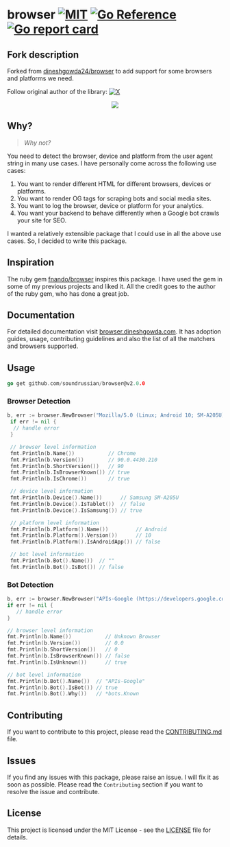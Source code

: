 # browser [![MIT](https://img.shields.io/github/license/soundrussian/browser)](https://github.com/soundrussian/browser/blob/main/LICENSE) [![Go Reference](https://pkg.go.dev/badge/github.com/soundrussian/browser.svg)](https://pkg.go.dev/github.com/soundrussian/browser) [![Go report card](https://goreportcard.com/badge/github.com/soundrussian/browser)](https://goreportcard.com/report/github.com/soundrussian/browser)

## Fork description

Forked from [dineshgowda24/browser](https://github.com/dineshgowda24/browser) to add support for some browsers
and platforms we need.

Follow original author of the library:
[![X](https://img.shields.io/twitter/follow/_dineshgowda)](https://twitter.com/_dineshgowda)

<p align="center">
  <img src="logo.png">
</p>

## Why?

> *Why not?*

You need to detect the browser, device and platform from the user agent string in many use cases. I have personally come across the following use cases:

1. You want to render different HTML for different browsers, devices or platforms.
2. You want to render OG tags for scraping bots and social media sites.
3. You want to log the browser, device or platform for your analytics.
4. You want your backend to behave differently when a Google bot crawls your site for SEO.

I wanted a relatively extensible package that I could use in all the above use cases. So, I decided to write this package.

## Inspiration

The ruby gem [fnando/browser](https://github.com/fnando/browser) inspires this package. I have used the gem in some of my previous projects and liked it. All the credit goes to the author of the ruby gem, who has done a great job.

## Documentation

For detailed documentation visit [browser.dineshgowda.com](https://browser.dineshgowda.com). It has adoption guides, usage, contributing guidelines and also the list of all the matchers and browsers supported.

## Usage

```go
go get github.com/soundrussian/browser@v2.0.0
```

### Browser Detection

```go
b, err := browser.NewBrowser("Mozilla/5.0 (Linux; Android 10; SM-A205U) AppleWebKit/537.36 (KHTML, like Gecko) Chrome/90.0.4430.210 Mobile Safari/537.36")
 if err != nil {
  // handle error
 }

 // browser level information
 fmt.Println(b.Name())           // Chrome
 fmt.Println(b.Version())        // 90.0.4430.210
 fmt.Println(b.ShortVersion())   // 90
 fmt.Println(b.IsBrowserKnown()) // true
 fmt.Println(b.IsChrome())       // true

 // device level information
 fmt.Println(b.Device().Name())      // Samsung SM-A205U
 fmt.Println(b.Device().IsTablet())  // false
 fmt.Println(b.Device().IsSamsung()) // true

 // platform level information
 fmt.Println(b.Platform().Name())         // Android
 fmt.Println(b.Platform().Version())      // 10
 fmt.Println(b.Platform().IsAndroidApp()) // false

 // bot level information
 fmt.Println(b.Bot().Name())  // ""
 fmt.Println(b.Bot().IsBot()) // false
```

### Bot Detection

```go
b, err := browser.NewBrowser("APIs-Google (https://developers.google.com/webmasters/APIs-Google.html)")
if err != nil {
   // handle error
}

// browser level information
fmt.Println(b.Name())           // Unknown Browser
fmt.Println(b.Version())        // 0.0
fmt.Println(b.ShortVersion())   // 0
fmt.Println(b.IsBrowserKnown()) // false
fmt.Println(b.IsUnknown())      // true

// bot level information
fmt.Println(b.Bot().Name())  // "APIs-Google"
fmt.Println(b.Bot().IsBot()) // true
fmt.Println(b.Bot().Why())   // *bots.Known
```

## Contributing

If you want to contribute to this project, please read the [CONTRIBUTING.md](CONTRIBUTING.md) file.

## Issues

If you find any issues with this package, please raise an issue. I will fix it as soon as possible. Please read the `Contributing` section if you want to resolve the issue and contribute.

## License

This project is licensed under the MIT License - see the [LICENSE](LICENSE) file for details.
